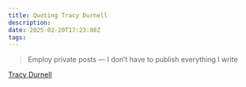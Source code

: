 ```yaml
---
title: Quoting Tracy Durnell
description:
date: 2025-02-20T17:23:08Z
tags:
---
```


> Employ private posts — I don’t have to publish everything I write

[Tracy Durnell](https://tracydurnell.com/2025/01/21/guiding-principles-for-my-website/)

